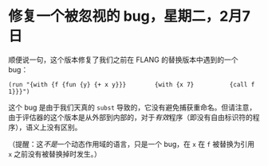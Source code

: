 # 修复一个被忽视的 bug，星期二，2月7日

顺便说一句，这个版本修复了我们之前在 FLANG 的替换版本中遇到的一个 bug：

```
(run "{with {f {fun {y} {+ x y}}}        {with {x 7}          {call f 1}}}")
```

这个 bug 是由于我们天真的 `subst` 导致的，它没有避免捕获重命名。但请注意，由于评估器的这个版本是从外部到内部的，对于*有效*程序（即没有自由标识符的程序），语义上没有区别。

（提醒：这*不是*一个动态作用域的语言，只是一个 bug，在 `x` 在 `f` 被替换为引用 `x` 之前没有被替换掉时发生。）
